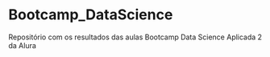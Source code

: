 # Bootcamp_DataScience
Repositório com os resultados das aulas Bootcamp Data Science Aplicada 2 da Alura
